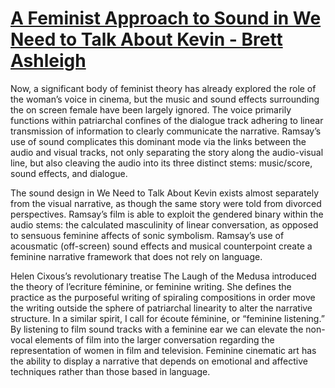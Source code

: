 # [A Feminist Approach to Sound in We Need to Talk About Kevin - Brett Ashleigh](https://screen-queens.com/2016/11/17/a-feminist-approach-to-sound-in-we-need-to-talk-about-kevin/) 

Now, a significant body of feminist theory has already explored the role of the woman’s voice in cinema, but the music and sound effects surrounding the on screen female have been largely ignored. The voice primarily functions within patriarchal confines of the dialogue track adhering to linear transmission of information to clearly communicate the narrative. Ramsay’s use of sound complicates this dominant mode via the links between the audio and visual tracks, not only separating the story along the audio-visual line, but also cleaving the audio into its three distinct stems: music/score, sound effects, and dialogue.

The sound design in We Need to Talk About Kevin exists almost separately from the visual narrative, as though the same story were told from divorced perspectives.  Ramsay’s film is able to exploit the gendered binary within the audio stems: the calculated masculinity of linear conversation, as opposed to sensuous feminine affects of sonic symbolism. Ramsay’s use of acousmatic (off-screen) sound effects and musical counterpoint create a feminine narrative framework that does not rely on language.

Helen Cixous’s revolutionary treatise The Laugh of the Medusa introduced the theory of l’ecriture féminine, or feminine writing. She defines the practice as the purposeful writing of spiraling compositions in order move the writing outside the sphere of patriarchal linearity to alter the narrative structure.  In a similar spirit, I call for écoute féminine, or “feminine listening.” By listening to film sound tracks with a feminine ear we can elevate the non-vocal elements of film into the larger conversation regarding the representation of women in film and television. Feminine cinematic art has the ability to display a narrative that depends on emotional and affective techniques rather than those based in language.
